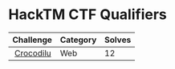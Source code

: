 # HackTM CTF Qualifiers

| Challenge                  | Category | Solves |
| -------------------------- | -------- | ------ |
|  [Crocodilu](crocodilu.md) | Web      | 12     |
